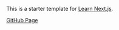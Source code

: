 This is a starter template for [Learn Next.js](https://nextjs.org/learn).

[GitHub Page](https://zhenhuachu.github.io/nextjs-blog)
